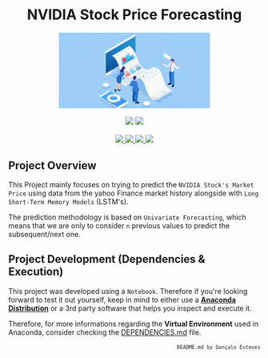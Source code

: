 <div align="center">
    <h1>NVIDIA Stock Price Forecasting</h1>
</div>

<p align="center" width="100%">
    <img src="./NVIDIA Stock Predictor/Assets/StockForecasting.gif" width="60%" height="60%" />
</p>

<div align="center">
    <a>
        <img src="https://img.shields.io/badge/Made%20with-Python-BD162C?style=for-the-badge&logo=Python&logoColor=BD162C">
    </a>
    <a>
        <img src="https://img.shields.io/badge/Made%20with-Jupyter-BD162C?style=for-the-badge&logo=Jupyter&logoColor=BD162C">
    </a>
</div>

<br/>

<div align="center">
    <a href="https://github.com/EstevesX10/NVIDIA-Stock-Predictor/blob/main/LICENSE">
        <img src="https://img.shields.io/github/license/EstevesX10/NVIDIA-Stock-Predictor?style=flat&logo=gitbook&logoColor=BD162C&label=License&color=BD162C">
    </a>
    <a href="">
        <img src="https://img.shields.io/github/repo-size/EstevesX10/NVIDIA-Stock-Predictor?style=flat&logo=googlecloudstorage&logoColor=BD162C&logoSize=auto&label=Repository%20Size&color=BD162C">
    </a>
    <a href="">
        <img src="https://img.shields.io/github/stars/EstevesX10/NVIDIA-Stock-Predictor?style=flat&logo=adafruit&logoColor=BD162C&logoSize=auto&label=Stars&color=BD162C">
    </a>
    <a href="https://github.com/EstevesX10/NVIDIA-Stock-Predictor/blob/main/requirements.txt">
        <img src="https://img.shields.io/badge/Dependencies-DEPENDENCIES.md-white?style=flat&logo=anaconda&logoColor=BD162C&logoSize=auto&color=BD162C"> 
    </a>
</div>

## Project Overview

This Project mainly focuses on trying to predict the ``NVIDIA Stock's Market Price`` using data from the yahoo Finance market history alongside with ``Long Short-Term Memory Models`` (LSTM's).

The prediction methodology is based on ``Univariate Forecasting``, which means that we are only to consider ``n`` previous values to predict the subsequent/next one.

## Project Development (Dependencies & Execution)

This project was developed using a `Notebook`. Therefore if you're looking forward to test it out yourself, keep in mind to either use a **[Anaconda Distribution](https://www.anaconda.com/)** or a 3rd party software that helps you inspect and execute it. 

Therefore, for more informations regarding the **Virtual Environment** used in Anaconda, consider checking the [DEPENDENCIES.md](https://github.com/EstevesX10/NVIDIA-Stock-Predictor/blob/main/DEPENDENCIES.md) file.


<div align="right">
<sub>

<!-- <sup></sup> -->
`README.md by Gonçalo Esteves`
</sub>
</div>